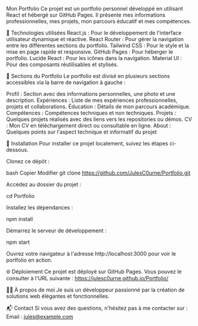 Mon Portfolio
Ce projet est un portfolio personnel développé en utilisant React et hébergé sur GitHub Pages. Il présente mes informations professionnelles, mes projets, mon parcours éducatif et mes compétences.

🚀 Technologies utilisées
React.js : Pour le développement de l'interface utilisateur dynamique et réactive.
React Router : Pour gérer la navigation entre les différentes sections du portfolio.
Tailwind CSS : Pour le style et la mise en page rapide et responsive.
GitHub Pages : Pour héberger le portfolio.
Lucide React : Pour les icônes dans la navigation.
Material UI : Pour des composants réutilisables et stylisés.

📑 Sections du Portfolio
Le portfolio est divisé en plusieurs sections accessibles via la barre de navigation à gauche :

Profil : Section avec des informations personnelles, une photo et une description.
Expériences : Liste de mes expériences professionnelles, projets et collaborations.
Éducation : Détails de mon parcours académique.
Compétences : Compétences techniques et non techniques.
Projets : Quelques projets réalisés avec des liens vers les repositories ou démos.
CV : Mon CV en téléchargement direct ou consultable en ligne.
About : Quelques points sur l'aspect technique et informatif du projet

🔧 Installation
Pour installer ce projet localement, suivez les étapes ci-dessous.

Clonez ce dépôt :

bash
Copier
Modifier
git clone https://github.com/JulesC0urne/Portfolio.git

Accédez au dossier du projet :

cd Portfolio

Installez les dépendances :

npm install

Démarrez le serveur de développement :

npm start

Ouvrez votre navigateur à l'adresse http://localhost:3000 pour voir le portfolio en action.

🌐 Déploiement
Ce projet est déployé sur GitHub Pages. Vous pouvez le consulter à l'URL suivante :
https://julesc0urne.github.io/Portfolio/

👨‍💻 À propos de moi
Je suis un développeur passionné par la création de solutions web élégantes et fonctionnelles.

📬 Contact
Si vous avez des questions, n'hésitez pas à me contacter sur :
Email : jules@example.com